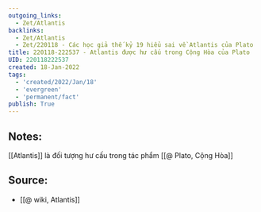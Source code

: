 ```yaml
---
outgoing_links:
  - Zet/Atlantis
backlinks:
  - Zet/Atlantis
  - Zet/220118 - Các học giả thế kỷ 19 hiểu sai về Atlantis của Plato
title: 220118-222537 - Atlantis được hư cấu trong Cộng Hòa của Plato
UID: 220118222537
created: 18-Jan-2022
tags:
  - 'created/2022/Jan/18'
  - 'evergreen'
  - 'permanent/fact'
publish: True
---
```

## Notes:
[[Atlantis]] là đối tượng hư cấu trong tác phẩm [[@ Plato, Cộng Hòa]]

## Source:
- [[@ wiki, Atlantis]]


